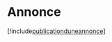 # Annonce

[!include[publicationduneannonce](annonce.publicationduneannonce.autogen.md)]




















